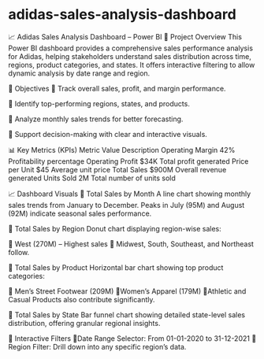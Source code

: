 # adidas-sales-analysis-dashboard
📈 Adidas Sales Analysis Dashboard – Power BI
🧾 Project Overview
This Power BI dashboard provides a comprehensive sales performance analysis for Adidas, helping stakeholders understand sales distribution across time, regions, product categories, and states. It offers interactive filtering to allow dynamic analysis by date range and region.

🎯 Objectives
💫 Track overall sales, profit, and margin performance.

💫 Identify top-performing regions, states, and products.

💫 Analyze monthly sales trends for better forecasting.

💫 Support decision-making with clear and interactive visuals.


📊 Key Metrics (KPIs)
Metric          	    Value	       Description
Operating Margin	    42%	         Profitability percentage
Operating Profit    	$34K	       Total profit generated
Price per Unit	      $45	         Average unit price
Total Sales	          $900M        Overall revenue generated
Units Sold	          2M	         Total number of units sold

📈 Dashboard Visuals
🔹 Total Sales by Month
A line chart showing monthly sales trends from January to December. Peaks in July (95M) and August (92M) indicate seasonal sales performance.

🔹 Total Sales by Region
Donut chart displaying region-wise sales:

💫 West (270M) – Highest sales
💫 Midwest, South, Southeast, and Northeast follow.

🔹 Total Sales by Product
Horizontal bar chart showing top product categories:

💫 Men’s Street Footwear (209M)
💫Women’s Apparel (179M)
💫Athletic and Casual Products also contribute significantly.

🔹 Total Sales by State
Bar funnel chart showing detailed state-level sales distribution, offering granular regional insights.

🔹 Interactive Filters
💫Date Range Selector: From 01-01-2020 to 31-12-2021
💫Region Filter: Drill down into any specific region’s data.

